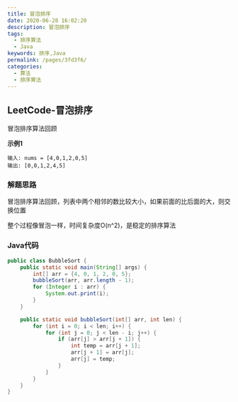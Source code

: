 ```yaml
---
title: 冒泡排序
date: 2020-06-28 16:02:20
description: 冒泡排序
tags: 
  - 排序算法
  - Java
keywords: 排序,Java
permalink: /pages/3fd3f6/
categories: 
  - 算法
  - 排序算法
---
```


## LeetCode-冒泡排序

冒泡排序算法回顾

 <!--more-->

**示例1**

```
输入: nums = [4,0,1,2,0,5]
输出: [0,0,1,2,4,5]
```

### 解题思路

冒泡排序算法回顾，列表中两个相邻的数比较大小，如果前面的比后面的大，则交换位置

整个过程像冒泡一样，时间复杂度O(n^2)，是稳定的排序算法

### Java代码

```java
public class BubbleSort {
    public static void main(String[] args) {
        int[] arr = {4, 0, 1, 2, 0, 5};
        bubbleSort(arr, arr.length - 1);
        for (Integer i : arr) {
            System.out.print(i);
        }
    }

    public static void bubbleSort(int[] arr, int len) {
        for (int i = 0; i < len; i++) {
            for (int j = 0; j < len - i; j++) {
                if (arr[j] > arr[j + 1]) {
                    int temp = arr[j + 1];
                    arr[j + 1] = arr[j];
                    arr[j] = temp;
                }
            }
        }
    }
}
```

